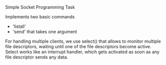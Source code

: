 Simple Socket Programming Task

Implements two basic commands
- 'listall'
- 'send' that takes one argument

For handling multiple clients, we use select() that allows to monitor multiple file descriptors, waiting until one of the file descriptors become active. Select works like an interrupt handler, which gets activated as soon as any file descriptor sends any data.
